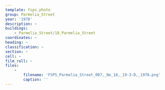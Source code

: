 ```yaml
---
template: fsps_photo
group: Parmelia_Street
year: '1978'
description: ~
buildings:
    - Parmelia_Street/18_Parmelia_Street
coordinates: ~
heading: ~
classification: ~
section: ~
cell: ~
film_roll: ~
files:
    -
        filename: 'FSPS_Parmelia_Street_007,_No_18,_19-3-D,_1978.png'
        caption: ''
---
```

